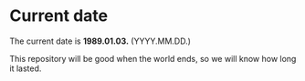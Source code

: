 # Current date

The current date is **1989.01.03.** (YYYY.MM.DD.)

This repository will be good when the world ends, so we will know how long it lasted.